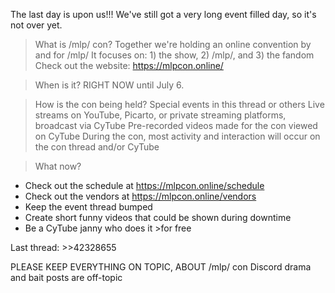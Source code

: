 The last day is upon us!!!  We've still got a very long event filled day, so it's not over yet.

>What is /mlp/ con?
Together we're holding an online convention by and for /mlp/
It focuses on: 1) the show, 2) /mlp/, and 3) the fandom
Check out the website: https://mlpcon.online/

>When is it?
RIGHT NOW until July 6.

>How is the con being held?
Special events in this thread or others
Live streams on YouTube, Picarto, or private streaming platforms, broadcast via CyTube
Pre-recorded videos made for the con viewed on CyTube
During the con, most activity and interaction will occur on the con thread and/or CyTube

>What now?
- Check out the schedule at https://mlpcon.online/schedule
- Check out the vendors at https://mlpcon.online/vendors
- Keep the event thread bumped
- Create short funny videos that could be shown during downtime
- Be a CyTube janny who does it >for free

Last thread: >>42328655

PLEASE KEEP EVERYTHING ON TOPIC, ABOUT /mlp/ con
Discord drama and bait posts are off-topic
